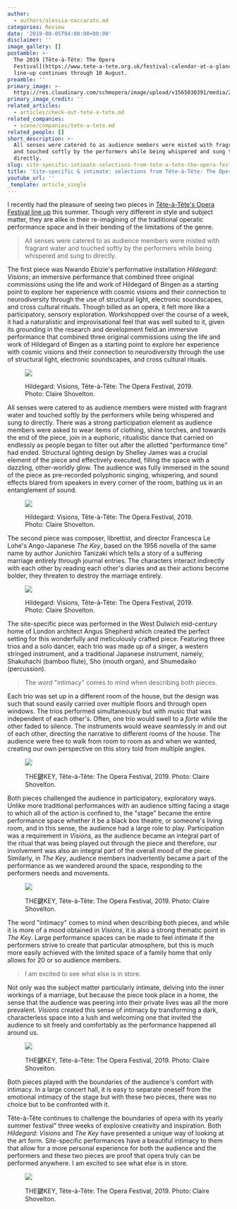 ```yaml
---
author:
  - authors/alessia-naccarato.md
categories: Review
date: '2019-08-05T04:00:00+00:00'
disclaimer: ''
image_gallery: []
postamble: >-
  The 2019 [Tête-à-Tête: The Opera
  Festival](https://www.tete-a-tete.org.uk/festival-calendar-at-a-glance-2018/)
  line-up continues through 10 August.
preamble: ''
primary_image: >-
  https://res.cloudinary.com/schmopera/image/upload/v1565030391/media/2019/08/sqHildegard_rbnfb3.jpg
primary_image_credit: ''
related_articles:
  - articles/check-out-tete-a-tete.md
related_companies:
  - scene/companies/tete-a-tete.md
related_people: []
short_description: >-
  All senses were catered to as audience members were misted with fragrant water
  and touched softly by the performers while being whispered and sung to
  directly.
slug: site-specific-intimate-selections-from-tete-a-tete-the-opera-festival
title: 'Site-specific & intimate: selections from Tête-à-Tête: The Opera Festival'
youtube_url: ''
_template: article_single
---
```


I recently had the pleasure of seeing two pieces in [Tête-à-Tête's Opera Festival line up](https://www.tete-a-tete.org.uk/festival-calendar-at-a-glance-2018/) this summer. Though very different in style and subject matter, they are alike in their re-imagining of the traditional operatic performance space and in their bending of the limitations of the genre.

>All senses were catered to as audience members were misted with fragrant water and touched softly by the performers while being whispered and sung to directly.

The first piece was Nwando Ebizie's performative installation _Hildegard: Visions_; an immersive performance that combined three original commissions using the life and work of Hildegard of Bingen as a starting point to explore her experience with cosmic visions and their connection to neurodiversity through the use of  structural light, electronic soundscapes, and cross cultural rituals. Though billed as an opera, it felt more like a participatory, sensory exploration. Workshopped over the course of a week, it had a naturalistic and improvisational feel that was well suited to it, given its grounding in the research and development field.an immersive performance that combined three original commissions using the life and work of Hildegard of Bingen as a starting point to explore her experience with cosmic visions and their connection to neurodiversity through the use of  structural light, electronic soundscapes, and cross cultural rituals.

<figure data-type="image">

![](https://res.cloudinary.com/schmopera/image/upload/v1565031416/media/2019/08/Hildegard1_syhpvm.jpg)

<figcaption>Hildegard: Visions, Tête-à-Tête: The Opera Festival, 2019. Photo: Claire Shovelton.</figcaption>

</figure>

All senses were catered to as audience members were misted with fragrant water and touched softly by the performers while being whispered and sung to directly.  There was a strong participation element as audience members were asked to wear items of clothing, shine torches, and towards the end of the piece, join in a euphoric, ritualistic dance that carried on endlessly as people began to filter out after the allotted "performance time" had ended. Structural lighting design by Shelley James was a crucial element of the piece and effectively executed, filling the space with a dazzling, other-worldly glow. The audience was fully immersed in the sound of the piece as pre-recorded polyphonic singing, whispering, and sound effects blared from speakers in every corner of the room, bathing us in an entanglement of sound.

<figure data-type="image">

![](https://res.cloudinary.com/schmopera/image/upload/v1565031426/media/2019/08/Hildegard2_ow8bwy.jpg)

<figcaption>Hildegard: Visions, Tête-à-Tête: The Opera Festival, 2019. Photo: Claire Shovelton.</figcaption>

</figure>

The second piece was composer, librettist, and director Francesca Le Lohe's Ango-Japanese _The Key_, based on the 1956 novella of the same name by author Junichiro Tanizaki which tells a story of a suffering marriage entirely through journal entries. The characters interact indirectly with each other by reading each other's diaries and as their actions become bolder, they threaten to destroy the marriage entirely.

<figure data-type="image">

![](https://res.cloudinary.com/schmopera/image/upload/v1565031436/media/2019/08/Hildegard3_s5b8dc.jpg)

<figcaption>Hildegard: Visions, Tête-à-Tête: The Opera Festival, 2019. Photo: Claire Shovelton.</figcaption>

</figure>

The site-specific piece was performed in the West Dulwich mid-century home of London architect Angus Shepherd which created the perfect setting for this wonderfully and meticulously crafted piece. Featuring three trios and a solo dancer, each trio was made up of a singer, a western stringed instrument, and a traditional Japanese instrument, namely; Shakuhachi (bamboo flute), Sho (mouth organ), and Shumedaiko (percussion). 

>The word "intimacy" comes to mind when describing both pieces.

Each trio was set up in a different room of the house, but the design was such that sound easily carried over multiple floors and through open windows. The trios performed simultaneously but with music that was independent of each other's. Often, one trio would swell to a _forte_ while the other faded to silence. The instruments would weave seamlessly in and out of each other, directing the narrative to different rooms of the house. The audience were free to walk from room to room as and when we wanted, creating our own perspective on this story told from multiple angles.

<figure data-type="image">

![](https://res.cloudinary.com/schmopera/image/upload/v1565031455/media/2019/08/TheKey2_le3i0y.jpg)

<figcaption>THE鍵KEY, Tête-à-Tête: The Opera Festival, 2019. Photo: Claire Shovelton.</figcaption>

</figure>

Both pieces challenged the audience in participatory, exploratory ways. Unlike more traditional performances with an audience sitting facing a stage to which all of the action is confined to, the "stage" became the entire performance space whether it be a black box theatre, or someone's living room, and in this sense, the audience had a large role to play. Participation was a requirement in _Visions_, as the audience became an integral part of the ritual that was being played out through the piece and therefore, our involvement was also an integral part of the overall mood of the piece. Similarly, in _The Key_, audience members inadvertently became a part of the performance as we wandered around the space, responding to the performers needs and movements.

<figure data-type="image">

![](https://res.cloudinary.com/schmopera/image/upload/v1565031465/media/2019/08/TheKey3_wvrmjy.jpg)

<figcaption>THE鍵KEY, Tête-à-Tête: The Opera Festival, 2019. Photo: Claire Shovelton.</figcaption>

</figure>

The word "intimacy" comes to mind when describing both pieces, and while it is more of a mood obtained in _Visions_, it is also a strong thematic point in _The Key_. Large performance spaces can be made to feel intimate if the performers strive to create that particular atmosphere, but this is much more easily achieved with the limited space of a family home that only allows for 20 or so audience members.

>I am excited to see what else is in store.

Not only was the subject matter particularly intimate, delving into the inner workings of a marriage, but because the piece took place in a home, the sense that the audience was peering into their private lives was all the more prevalent. _Visions_ created this sense of intimacy by transforming a dark, characterless space into a lush and welcoming one that invited the audience to sit freely and comfortably as the performance happened all around us.

<figure data-type="image">

![](https://res.cloudinary.com/schmopera/image/upload/v1565031475/media/2019/08/TheKey4_h6kuy8.jpg)

<figcaption>THE鍵KEY, Tête-à-Tête: The Opera Festival, 2019. Photo: Claire Shovelton.</figcaption>

</figure>

Both pieces played with the boundaries of the audience's comfort with intimacy. In a large concert hall, it is easy to separate oneself from the emotional intimacy of the stage but with these two pieces, there was no choice but to be confronted with it.

Tête-à-Tête continues to challenge the boundaries of opera with its yearly summer festival" three weeks of explosive creativity and inspiration. Both _Hildegard: Visions_ and _The Key_ have presented a unique way of looking at the art form. Site-specific performances have a beautiful intimacy to them that allow for a more personal experience for both the audience and the performers and these two pieces are proof that opera truly can be performed anywhere. I am excited to see what else is in store.

<figure data-type="image">

![](https://res.cloudinary.com/schmopera/image/upload/v1565031484/media/2019/08/TheKey5_rvl0jq.jpg)

<figcaption>THE鍵KEY, Tête-à-Tête: The Opera Festival, 2019. Photo: Claire Shovelton.</figcaption>

</figure>
